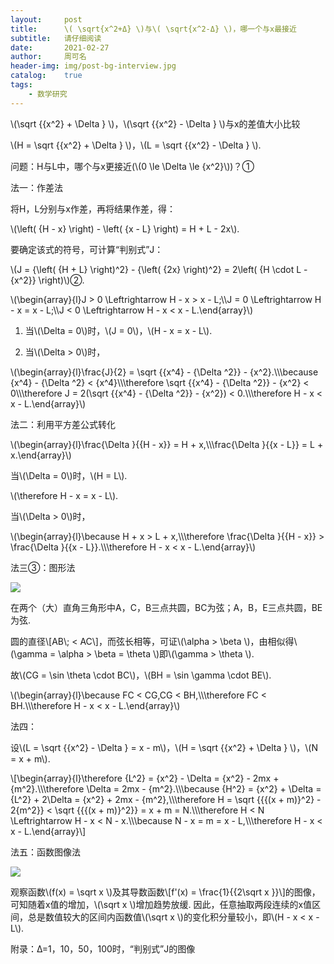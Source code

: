 ```yaml
---
layout:     post
title:      \( \sqrt{x^2+Δ} \)与\( \sqrt{x^2-Δ} \)，哪一个与x最接近
subtitle:   请仔细阅读
date:       2021-02-27
author:     周可名
header-img: img/post-bg-interview.jpg
catalog:    true
tags:
    - 数学研究
---
```


\\(\\sqrt \{\{x^2} + \\Delta } \\)，\\(\\sqrt \{\{x^2} - \\Delta } \\)与x的差值大小比较

\\(H = \\sqrt \{\{x^2} + \\Delta } \\)，\\(L = \\sqrt \{\{x^2} - \\Delta } \\).

问题：H与L中，哪个与x更接近(\\(0 \\le \\Delta  \\le {x^2}\\))？①

法一：作差法

将H，L分别与x作差，再将结果作差，得：

\\(\\left( {H - x} \\right) - \\left( {x - L} \\right) = H + L - 2x\\). 

要确定该式的符号，可计算“判别式”J：

\\(J = {\\left( {H + L} \\right)^2} - {\\left( {2x} \\right)^2} = 2\\left( {H \\cdot L - {x^2}} \\right)\\)②.

\\(\\begin{array}{l}J > 0 \\Leftrightarrow H - x > x - L;\\\\J = 0 \\Leftrightarrow H - x = x - L;\\\\J < 0 \\Leftrightarrow H - x < x - L.\\end{array}\\)

1. 当\\(\\Delta  = 0\\)时，\\(J = 0\\)，\\(H - x = x - L\\).

2. 当\\(\\Delta  > 0\\)时，

\\(\\begin{array}{l}\\frac{J}{2} = \\sqrt \{\{x^4} - {\\Delta ^2}}  - {x^2}.\\\\\\because {x^4} - {\\Delta ^2} < {x^4}\\\\\\therefore \\sqrt \{\{x^4} - {\\Delta ^2}}  - {x^2} < 0\\\\\\therefore J = 2(\\sqrt \{\{x^4} - {\\Delta ^2}}  - {x^2}) < 0.\\\\\\therefore H - x < x - L.\\end{array}\\)



法二：利用平方差公式转化

\\(\\begin{array}{l}\\frac{\\Delta }\{\{H - x}} = H + x,\\\\\\frac{\\Delta }\{\{x - L}} = L + x.\\end{array}\\)

当\\(\\Delta  = 0\\)时，\\(H = L\\).

\\(\\therefore H - x = x - L\\).

当\\(\\Delta  > 0\\)时，

\\(\\begin{array}{l}\\because H + x > L + x,\\\\\\therefore \\frac{\\Delta }\{\{H - x}} > \\frac{\\Delta }\{\{x - L}}.\\\\\\therefore H - x < x - L.\\end{array}\\)

法三③：图形法

![](\img\sqrt-geo.svg"图形法")

在两个（大）直角三角形中A，C，B三点共圆，BC为弦；A，B，E三点共圆，BE为弦. 

圆的直径\\[AB\\; < AC\\]，而弦长相等，可证\\(\\alpha  > \\beta \\)，由相似得\\(\\gamma  = \\alpha  > \\beta  = \\theta \\)即\\(\\gamma  > \\theta \\). 

故\\(CG = \\sin \\theta  \\cdot BC\\)，\\(BH = \\sin \\gamma  \\cdot BE\\).

\\(\\begin{array}{l}\\because FC < CG,CG < BH,\\\\\\therefore FC < BH.\\\\\\therefore H - x < x - L.\\end{array}\\)



法四：

设\\(L = \\sqrt \{\{x^2} - \\Delta }  = x - m\\)，\\(H = \\sqrt \{\{x^2} + \\Delta } \\)，\\(N = x + m\\).

\\[\\begin{array}{l}\\therefore {L^2} = {x^2} - \\Delta  = {x^2} - 2mx + {m^2}.\\\\\\therefore \\Delta  = 2mx - {m^2}.\\\\\\because {H^2} = {x^2} + \\Delta  = {L^2} + 2\\Delta  = {x^2} + 2mx - {m^2},\\\\\\therefore H = \\sqrt \{\{\{(x + m)}^2} - 2{m^2}}  < \\sqrt \{\{\{(x + m)}^2}}  = x + m = N.\\\\\\therefore H < N \\Leftrightarrow H - x < N - x.\\\\\\because N - x = m = x - L,\\\\\\therefore H - x < x - L.\\end{array}\\]





法五：函数图像法

![](\img\sqrt-graph.svg"函数图像")

观察函数\\(f(x) = \\sqrt x \\)及其导数函数\\[f'(x) = \\frac{1}\{\{2\\sqrt x }}\\]的图像，可知随着x值的增加，\\(\\sqrt x \\)增加趋势放缓. 因此，任意抽取两段连续的x值区间，总是数值较大的区间内函数值\\(\\sqrt x \\)的变化积分量较小，即\\(H - x < x - L\\).







附录：Δ=1，10，50，100时，“判别式”J的图像

